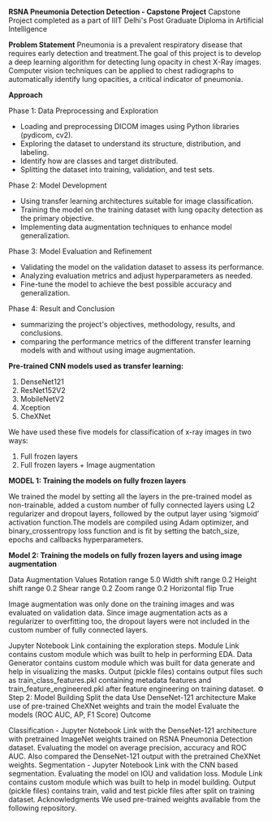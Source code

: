 **RSNA Pneumonia Detection Detection - Capstone Project**
Capstone Project completed as a part of IIIT Delhi's Post Graduate Diploma in Artificial Intelligence


**Problem Statement**
Pneumonia is a prevalent respiratory disease that requires early detection and treatment.The goal of this project is to develop a deep learning algorithm for detecting lung opacity in chest X-Ray images. Computer vision techniques can be applied to chest radiographs to automatically identify lung opacities, a critical indicator of pneumonia.

**Approach**

Phase 1: Data Preprocessing and Exploration
-	Loading and preprocessing DICOM images using Python libraries (pydicom, cv2).
-	Exploring the dataset to understand its structure, distribution, and labeling.
-	Identify how are classes and target distributed.
-	Splitting the dataset into training, validation, and test sets.
	
Phase 2: Model Development
-	Using transfer learning architectures suitable for image classification.
-	Training the model on the training dataset with lung opacity detection as the primary objective.
-	Implementing data augmentation techniques to enhance model generalization.

Phase 3: Model Evaluation and Refinement
-	Validating the model on the validation dataset to assess its performance.
-	Analyzing evaluation metrics and adjust hyperparameters as needed.
-	Fine-tune the model to achieve the best possible accuracy and generalization.
  
Phase 4: Result and Conclusion
-	summarizing the project's objectives, methodology, results, and conclusions.
-	comparing the performance metrics of the different transfer learning models with and without using image augmentation.

**Pre-trained CNN models used as transfer learning:**
1. DenseNet121
2. ResNet152V2
3. MobileNetV2
4. Xception
5. CheXNet

We have used these five models for classification of x-ray images in two ways: 
1.	Full frozen layers
2.	Full frozen layers + Image augmentation


**MODEL 1: Training the models on fully frozen layers**

We trained the model by setting all the layers in the pre-trained model as non-trainable, added a custom number of fully connected layers using L2       regularizer and dropout layers, followed by the output layer using ‘sigmoid’ activation function.The models are compiled using Adam optimizer, and binary_crossentropy loss function and is fit by setting the batch_size, epochs and callbacks hyperparameters.

                                                                                                              
**Model 2: Training the models on fully frozen layers and using image augmentation**                                     

Data Augmentation Values 
Rotation range	        5.0
Width shift range	0.2
Height shift range	0.2
Shear range	        0.2
Zoom range	        0.2
Horizontal flip	        True

Image augmentation was only done on the training images and was evaluated on validation data.
Since image augmentation acts as a regularizer to overfitting too, the dropout layers were not included in the custom number of fully connected layers.


Jupyter Notebook Link containing the exploration steps.
Module Link contains custom module which was built to help in performing EDA.
Data Generator contains custom module which was built for data generate and help in visualizing the masks.
Output (pickle files) contains output files such as train_class_features.pkl containing metadata features and train_feature_engineered.pkl after feature engineering on training dataset.
⚙️ Step 2: Model Building
Split the data
Use DenseNet-121 architecture
Make use of pre-trained CheXNet weights and train the model
Evaluate the models (ROC AUC, AP, F1 Score)
Outcome

Classification - Jupyter Notebook Link with the DenseNet-121 architecture with pretrained ImageNet weights trained on RSNA Pneumonia Detection dataset. Evaluating the model on average precision, accuracy and ROC AUC. Also compared the DenseNet-121 output with the pretrained CheXNet weights.
Segmentation - Jupyter Notebook Link with the CNN based segmentation. Evaluating the model on IOU and validation loss.
Module Link contains custom module which was built to help in model building.
Output (pickle files) contains train, valid and test pickle files after split on training dataset.
Acknowledgments
We used pre-trained weights available from the following repository.
